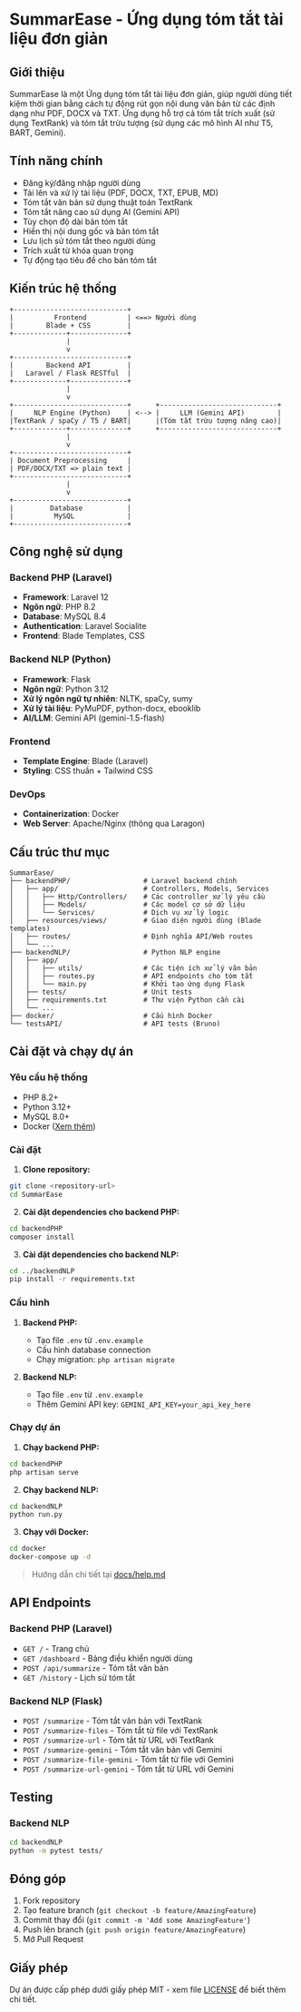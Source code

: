 # SummarEase - Ứng dụng tóm tắt tài liệu đơn giản

## Giới thiệu

SummarEase là một Ứng dụng tóm tắt tài liệu đơn giản, giúp người dùng tiết kiệm thời gian bằng cách tự động rút gọn nội dung văn bản từ các định dạng như PDF, DOCX và TXT. Ứng dụng hỗ trợ cả tóm tắt trích xuất (sử dụng TextRank) và tóm tắt trừu tượng (sử dụng các mô hình AI như T5, BART, Gemini).

## Tính năng chính

- Đăng ký/đăng nhập người dùng
- Tải lên và xử lý tài liệu (PDF, DOCX, TXT, EPUB, MD)
- Tóm tắt văn bản sử dụng thuật toán TextRank
- Tóm tắt nâng cao sử dụng AI (Gemini API)
- Tùy chọn độ dài bản tóm tắt
- Hiển thị nội dung gốc và bản tóm tắt
- Lưu lịch sử tóm tắt theo người dùng
- Trích xuất từ khóa quan trọng
- Tự động tạo tiêu đề cho bản tóm tắt

## Kiến trúc hệ thống

```
+----------------------------+
|          Frontend          | <==> Người dùng
|        Blade + CSS         |
+-------------+--------------+
              |
              v
+----------------------------+
|        Backend API         |
|   Laravel / Flask RESTful  |
+-------------+--------------+
              |
              v
+----------------------------+      +-----------------------------+
|     NLP Engine (Python)    | <--> |     LLM (Gemini API)        |
|TextRank / spaCy / T5 / BART|      |(Tóm tắt trừu tượng nâng cao)|
+-------------+--------------+      +-----------------------------+
              |
              v
+----------------------------+
| Document Preprocessing     |
| PDF/DOCX/TXT => plain text |
+----------------------------+ 
              |
              v
+----------------------------+
|         Database           |
|          MySQL             |
+----------------------------+
```

## Công nghệ sử dụng

### Backend PHP (Laravel)
- **Framework**: Laravel 12
- **Ngôn ngữ**: PHP 8.2
- **Database**: MySQL 8.4
- **Authentication**: Laravel Socialite
- **Frontend**: Blade Templates, CSS

### Backend NLP (Python)
- **Framework**: Flask
- **Ngôn ngữ**: Python 3.12
- **Xử lý ngôn ngữ tự nhiên**: NLTK, spaCy, sumy
- **Xử lý tài liệu**: PyMuPDF, python-docx, ebooklib
- **AI/LLM**: Gemini API (gemini-1.5-flash)

### Frontend
- **Template Engine**: Blade (Laravel)
- **Styling**: CSS thuần + Tailwind CSS

### DevOps
- **Containerization**: Docker
- **Web Server**: Apache/Nginx (thông qua Laragon)

## Cấu trúc thư mục

```
SummarEase/
├── backendPHP/                  # Laravel backend chính
│   ├── app/                     # Controllers, Models, Services
│   │   ├── Http/Controllers/    # Các controller xử lý yêu cầu
│   │   ├── Models/              # Các model cơ sở dữ liệu
│   │   └── Services/            # Dịch vụ xử lý logic
│   ├── resources/views/         # Giao diện người dùng (Blade templates)
│   ├── routes/                  # Định nghĩa API/Web routes
│   └── ...
├── backendNLP/                  # Python NLP engine
│   ├── app/                     
│   │   ├── utils/               # Các tiện ích xử lý văn bản
│   │   ├── routes.py            # API endpoints cho tóm tắt
│   │   └── main.py              # Khởi tạo ứng dụng Flask
│   ├── tests/                   # Unit tests
│   ├── requirements.txt         # Thư viện Python cần cài
│   └── ...
├── docker/                      # Cấu hình Docker
└── testsAPI/                    # API tests (Bruno)
```

## Cài đặt và chạy dự án

### Yêu cầu hệ thống
- PHP 8.2+
- Python 3.12+
- MySQL 8.0+
- Docker ([Xem thêm](docs/help.md))

### Cài đặt

1. **Clone repository:**
```bash
git clone <repository-url>
cd SummarEase
```

2. **Cài đặt dependencies cho backend PHP:**
```bash
cd backendPHP
composer install
```

3. **Cài đặt dependencies cho backend NLP:**
```bash
cd ../backendNLP
pip install -r requirements.txt
```

### Cấu hình

1. **Backend PHP:**
   - Tạo file `.env` từ `.env.example`
   - Cấu hình database connection
   - Chạy migration: `php artisan migrate`

2. **Backend NLP:**
   - Tạo file `.env` từ `.env.example`
   - Thêm Gemini API key: `GEMINI_API_KEY=your_api_key_here`

### Chạy dự án

1. **Chạy backend PHP:**
```bash
cd backendPHP
php artisan serve
```

2. **Chạy backend NLP:**
```bash
cd backendNLP
python run.py
```

3. **Chạy với Docker:**
```bash
cd docker
docker-compose up -d
```
> Hướng dẫn chi tiết tại [docs/help.md](docs/help.md)
## API Endpoints

### Backend PHP (Laravel)
- `GET /` - Trang chủ
- `GET /dashboard` - Bảng điều khiển người dùng
- `POST /api/summarize` - Tóm tắt văn bản
- `GET /history` - Lịch sử tóm tắt

### Backend NLP (Flask)
- `POST /summarize` - Tóm tắt văn bản với TextRank
- `POST /summarize-files` - Tóm tắt từ file với TextRank
- `POST /summarize-url` - Tóm tắt từ URL với TextRank
- `POST /summarize-gemini` - Tóm tắt văn bản với Gemini
- `POST /summarize-file-gemini` - Tóm tắt từ file với Gemini
- `POST /summarize-url-gemini` - Tóm tắt từ URL với Gemini

## Testing

### Backend NLP
```bash
cd backendNLP
python -m pytest tests/
```

## Đóng góp

1. Fork repository
2. Tạo feature branch (`git checkout -b feature/AmazingFeature`)
3. Commit thay đổi (`git commit -m 'Add some AmazingFeature'`)
4. Push lên branch (`git push origin feature/AmazingFeature`)
5. Mở Pull Request

## Giấy phép

Dự án được cấp phép dưới giấy phép MIT - xem file [LICENSE](LICENSE) để biết thêm chi tiết.
